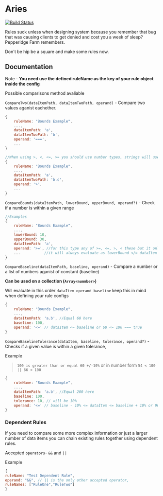 # Aries

[![Build Status](https://travis-ci.com/dills122/Aries.svg?token=mGFt9GyKoDzMhi9Zvco9&branch=master)](https://travis-ci.com/dills122/Aries)

Rules suck unless when designing system because you remember that bug that was causing clients to get denied and cost you a week of sleep? Pepperidge Farm remembers.

Don't be hip be a square and make some rules now.


## Documentation

Note - **You need use the defined ruleName as the key of your rule object inside the config**

Possible comparisons method avaliable

`CompareTwo(dataItemPath, dataItemTwoPath, operand)` - Compare two values aganist eachother.

```javascript
{
    ruleName: "Bounds Example",
    ...,
    dataItemPath: 'a',
    dataItemTwoPath: 'b',
    operand: '===',
    ...
}

//When using >, <, <=, >= you should use number types, strings will use the length of the string as the comparison number
{
    ruleName: "Bounds Example",
    ...,
    dataItemPath: 'a',
    dataItemTwoPath: 'b.c',
    operand: '>',
    ...
}

```


`CompareBounds(dataItemPath, lowerBound, upperBound, operand?)` - Check if a number is within a given range

```javascript
//Examples
{
    ruleName: "Bounds Example",
    ...,
    lowerBound: 10,
    upperBound: 30,
    dataItemPath: 'a',
    operand: '>=', //for this type any of >=, <=, >, < these but it only checks for the = sign 
    ...           //it will always evaluate as lowerBound </= dataItem </= upperBound
}
```

`CompareBaseline(dataItemPath, baseline, operand)` - Compare a number or a list of numbers aganist of constant (baseline)

**Can be used on a collection (`Array<nummber>`)**

Will evaluate in this order `dataItem operand baseline` keep this in mind when defining your rule configs

```javascript
{
    ruleName: "Bounds Example",
    ...,
    dataItemPath: 'a.b', //Equal 60 here
    baseline: 100,
    operand: '<=' // dataItem <= baseline or 60 <= 100 === true
}
```


`CompareBaselineTolerance(dataItem, baseline, tolerance, operand?)` - Checks if a given value is within a given tolerance, 


Example
> `100 is greater than or equal 60 +/-10%` or in number form `54 < 100 || 66 < 100`

```javascript
{
    ruleName: "Bounds Example",
    ...,
    dataItemPath: 'a.b', //Equal 200 here
    baseline: 100,
    tolerance: 10, // will be 10%
    operand: '<=' // baseline - 10% <= dataItem <= baseline + 10% or 90 <= 200 || 110 <= 200
}
```

### Dependent Rules

If you need to compare some more complex information or just a larger number of data items you can chain existing rules together using dependent rules.

Accepted `operators`- `&&` and `||`

Example
```javascript
{
ruleName: "Test Dependent Rule",
operand: "&&", // || is the only other accepted operator,
ruleNames: ["RuleOne","RuleTwo"]
}
```

